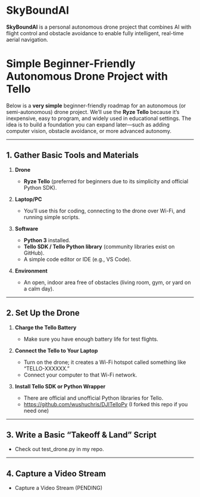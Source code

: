 # SkyBoundAI

**SkyBoundAI** is a personal autonomous drone project that combines AI with flight control and obstacle avoidance to enable fully intelligent, real-time aerial navigation.

# Simple Beginner-Friendly Autonomous Drone Project with Tello

Below is a **very simple** beginner-friendly roadmap for an autonomous (or semi-autonomous) drone project. We’ll use the **Ryze Tello** because it’s inexpensive, easy to program, and widely used in educational settings. The idea is to build a foundation you can expand later—such as adding computer vision, obstacle avoidance, or more advanced autonomy.

---

## 1. Gather Basic Tools and Materials

1. **Drone**  
   - **Ryze Tello** (preferred for beginners due to its simplicity and official Python SDK).  

2. **Laptop/PC**  
   - You’ll use this for coding, connecting to the drone over Wi-Fi, and running simple scripts.

3. **Software**  
   - **Python 3** installed.  
   - **Tello SDK / Tello Python library** (community libraries exist on GitHub).  
   - A simple code editor or IDE (e.g., VS Code).

4. **Environment**  
   - An open, indoor area free of obstacles (living room, gym, or yard on a calm day).

---

## 2. Set Up the Drone

1. **Charge the Tello Battery**  
   - Make sure you have enough battery life for test flights.

2. **Connect the Tello to Your Laptop**  
   - Turn on the drone; it creates a Wi-Fi hotspot called something like “TELLO-XXXXXX.”  
   - Connect your computer to that Wi-Fi network.

3. **Install Tello SDK or Python Wrapper**  
   - There are official and unofficial Python libraries for Tello.
   - https://github.com/wushuchris/DJITelloPy (I forked this repo if you need one)

---

## 3. Write a Basic “Takeoff & Land” Script

   - Check out test_drone.py in my repo.
---

## 4. Capture a Video Stream

   - Capture a Video Stream (PENDING)
